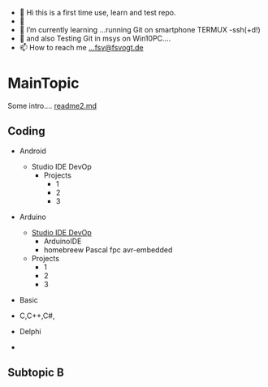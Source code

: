 - 👋 Hi this is a first time use, learn and test repo.
- 👀 
- 🌱 I’m currently learning ...running Git on smartphone TERMUX -ssh(+d!) 
- 💞️ and also Testing Git in msys on Win10PC....
- 📫 How to reach me ...fsv@fsvogt.de

 
MainTopic
=========

Some intro....
[readme2.md](https://github.com/fsvogt/fsvogt/blob/cdd7f6e037dd0c7fca72a84c41db00773f058947/readme2.md)

  Coding 
  -----------
  
   * Android
     * Studio IDE DevOp
       * Projects
         *  1
         *  2
         *  3
   * Arduino
       * [Studio IDE DevOp](http://www.fsvogt.de/projects.html)
         * ArduinoIDE
         * homebreew Pascal fpc avr-embedded 
       * Projects
         *  1
         *  2
         *  3

   * Basic
   * C,C++,C#,
   * Delphi
   * 

  Subtopic B
  ----------
  

<!---
fsvogt/fsvogt is a ✨ special ✨ repository because its `README.md` (this file) appears on your GitHub profile.
You can click the Preview link to take a look at your changes.
--->
